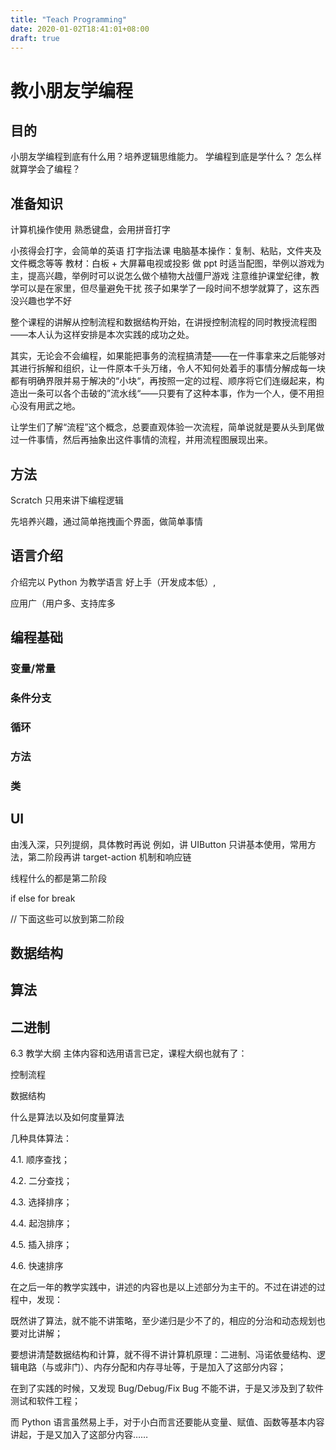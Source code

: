 ```yaml
---
title: "Teach Programming"
date: 2020-01-02T18:41:01+08:00
draft: true
---
```


# 教小朋友学编程

## 目的
小朋友学编程到底有什么用？培养逻辑思维能力。
学编程到底是学什么？
怎么样就算学会了编程？

## 准备知识
计算机操作使用
熟悉键盘，会用拼音打字

小孩得会打字，会简单的英语
打字指法课
电脑基本操作：复制、粘贴，文件夹及文件概念等等
教材：白板 + 大屏幕电视或投影
做 ppt 时适当配图，举例以游戏为主，提高兴趣，举例时可以说怎么做个植物大战僵尸游戏
注意维护课堂纪律，教学可以是在家里，但尽量避免干扰
孩子如果学了一段时间不想学就算了，这东西没兴趣也学不好



整个课程的讲解从控制流程和数据结构开始，在讲授控制流程的同时教授流程图——本人认为这样安排是本次实践的成功之处。

其实，无论会不会编程，如果能把事务的流程搞清楚——在一件事拿来之后能够对其进行拆解和组织，让一件原本千头万绪，令人不知何处着手的事情分解成每一块都有明确界限并易于解决的“小块“，再按照一定的过程、顺序将它们连缀起来，构造出一条可以各个击破的”流水线“——只要有了这种本事，作为一个人，便不用担心没有用武之地。

让学生们了解“流程”这个概念，总要直观体验一次流程，简单说就是要从头到尾做过一件事情，然后再抽象出这件事情的流程，并用流程图展现出来。


## 方法
Scratch 只用来讲下编程逻辑

先培养兴趣，通过简单拖拽画个界面，做简单事情

## 语言介绍
介绍完以 Python 为教学语言  好上手（开发成本低）,

应用广（用户多、支持库多


## 编程基础
### 变量/常量
### 条件分支
### 循环
### 方法
### 类

## UI
由浅入深，只列提纲，具体教时再说
例如，讲 UIButton 只讲基本使用，常用方法，第二阶段再讲 target-action 机制和响应链

线程什么的都是第二阶段


if else for break

// 下面这些可以放到第二阶段
## 数据结构
## 算法
## 二进制

6.3 教学大纲
主体内容和选用语言已定，课程大纲也就有了：

控制流程

数据结构

什么是算法以及如何度量算法

几种具体算法：


4.1. 顺序查找；

4.2. 二分查找；

4.3. 选择排序；

4.4. 起泡排序；

4.5. 插入排序；

4.6. 快速排序

在之后一年的教学实践中，讲述的内容也是以上述部分为主干的。不过在讲述的过程中，发现：

既然讲了算法，就不能不讲策略，至少递归是少不了的，相应的分治和动态规划也要对比讲解；

要想讲清楚数据结构和计算，就不得不讲计算机原理：二进制、冯诺依曼结构、逻辑电路（与或非门）、内存分配和内存寻址等，于是加入了这部分内容；

在到了实践的时候，又发现 Bug/Debug/Fix Bug 不能不讲，于是又涉及到了软件测试和软件工程；

而 Python 语言虽然易上手，对于小白而言还要能从变量、赋值、函数等基本内容讲起，于是又加入了这部分内容……


